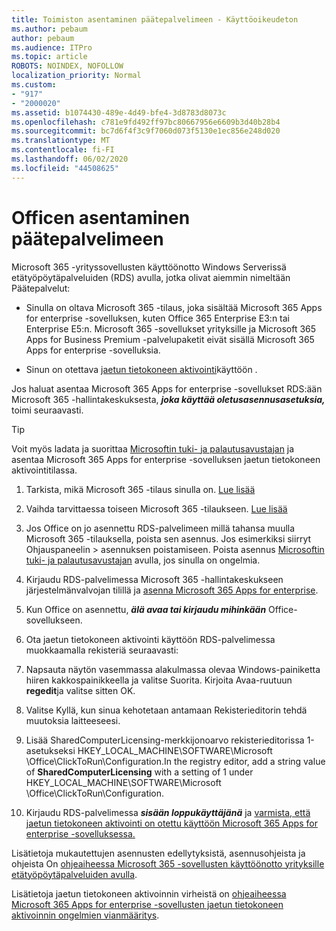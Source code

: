 ```yaml
---
title: Toimiston asentaminen päätepalvelimeen - Käyttöoikeudeton
ms.author: pebaum
author: pebaum
ms.audience: ITPro
ms.topic: article
ROBOTS: NOINDEX, NOFOLLOW
localization_priority: Normal
ms.custom:
- "917"
- "2000020"
ms.assetid: b1074430-489e-4d49-bfe4-3d8783d8073c
ms.openlocfilehash: c781e9fd492ff97bc80667956e6609b3d40b28b4
ms.sourcegitcommit: bc7d6f4f3c9f7060d073f5130e1ec856e248d020
ms.translationtype: MT
ms.contentlocale: fi-FI
ms.lasthandoff: 06/02/2020
ms.locfileid: "44508625"
---
```

# <a name="installing-office-on-a-terminal-server"></a>Officen asentaminen päätepalvelimeen

Microsoft 365 -yrityssovellusten käyttöönotto Windows Serverissä etätyöpöytäpalveluiden (RDS) avulla, jotka olivat aiemmin nimeltään Päätepalvelut:
  
- Sinulla on oltava Microsoft 365 -tilaus, joka sisältää Microsoft 365 Apps for enterprise -sovelluksen, kuten Office 365 Enterprise E3:n tai Enterprise E5:n. Microsoft 365 -sovellukset yrityksille ja Microsoft 365 Apps for Business Premium -palvelupaketit eivät sisällä Microsoft 365 Apps for enterprise -sovelluksia.

- Sinun on otettava [jaetun tietokoneen aktivointi](https://docs.microsoft.com/DeployOffice/overview-shared-computer-activation)käyttöön .

Jos haluat asentaa Microsoft 365 Apps for enterprise -sovellukset RDS:ään Microsoft 365 -hallintakeskuksesta, ***joka käyttää oletusasennusasetuksia,*** toimi seuraavasti.

> [!TIP]
> Voit myös ladata ja suorittaa [Microsoftin tuki- ja palautusavustajan](https://aka.ms/SaRA_OfficeSCA_M365Portal) ja asentaa Microsoft 365 Apps for enterprise -sovelluksen jaetun tietokoneen aktivointitilassa.
  
1. Tarkista, mikä Microsoft 365 -tilaus sinulla on. [Lue lisää](https://docs.microsoft.com/microsoft-365/admin/admin-overview/what-subscription-do-i-have)

2. Vaihda tarvittaessa toiseen Microsoft 365 -tilaukseen. [Lue lisää](https://docs.microsoft.com/microsoft-365/commerce/subscriptions/switch-to-a-different-plan)

3. Jos Office on jo asennettu RDS-palvelimeen millä tahansa muulla Microsoft 365 -tilauksella, poista sen asennus. Jos esimerkiksi siirryt Ohjauspaneelin \> asennuksen poistamiseen. Poista asennus [Microsoftin tuki- ja palautusavustajan](https://aka.ms/SARA-OfficeUninstall-Alchemy) avulla, jos sinulla on ongelmia.

4. Kirjaudu RDS-palvelimessa Microsoft 365 -hallintakeskukseen järjestelmänvalvojan tilillä ja [asenna Microsoft 365 Apps for enterprise](https://portal.office.com/OLS/MySoftware.aspx).

5. Kun Office on asennettu, ***älä avaa tai kirjaudu mihinkään*** Office-sovellukseen.

6. Ota jaetun tietokoneen aktivointi käyttöön RDS-palvelimessa muokkaamalla rekisteriä seuraavasti:

1. Napsauta näytön vasemmassa alakulmassa olevaa Windows-painiketta hiiren kakkospainikkeella ja valitse Suorita. Kirjoita Avaa-ruutuun **regedit**ja valitse sitten OK.

2. Valitse Kyllä, kun sinua kehotetaan antamaan Rekisterieditorin tehdä muutoksia laitteeseesi.

3. Lisää SharedComputerLicensing-merkkijonoarvo rekisterieditorissa 1-asetukseksi HKEY_LOCAL_MACHINE\SOFTWARE\Microsoft \Office\ClickToRun\Configuration.In the registry editor, add a string value of **SharedComputerLicensing** with a setting of 1 under HKEY_LOCAL_MACHINE\SOFTWARE\Microsoft \Office\ClickToRun\Configuration.

7. Kirjaudu RDS-palvelimessa ***sisään loppukäyttäjänä*** ja [varmista, että jaetun tietokoneen aktivointi on otettu käyttöön Microsoft 365 Apps for enterprise -sovelluksessa.](https://docs.microsoft.com/DeployOffice/troubleshoot-shared-computer-activation#verify-that-activation-for-microsoft-365-apps-succeeded)

Lisätietoja mukautettujen asennusten edellytyksistä, asennusohjeista ja ohjeista On [ohjeaiheessa Microsoft 365 -sovellusten käyttöönotto yrityksille etätyöpöytäpalveluiden avulla](https://docs.microsoft.com/DeployOffice/deploy-microsoft-365-apps-remote-desktop-services).
  
Lisätietoja jaetun tietokoneen aktivoinnin virheistä on [ohjeaiheessa Microsoft 365 Apps for enterprise -sovellusten jaetun tietokoneen aktivoinnin ongelmien vianmääritys](https://docs.microsoft.com/DeployOffice/troubleshoot-shared-computer-activation).
  